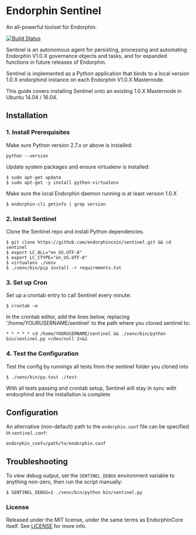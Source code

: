 # Endorphin Sentinel

An all-powerful toolset for Endorphin.

[![Build Status](https://travis-ci.org/endorphincoin/sentinel.svg?branch=master)](https://travis-ci.org/endorphincoin/sentinel)

Sentinel is an autonomous agent for persisting, processing and automating Endorphin V1.0.X governance objects and tasks, and for expanded functions in future releases of Endorphin.

Sentinel is implemented as a Python application that binds to a local version 1.0.X endorphind instance on each Endorphin V1.0.X Masternode.

This guide covers installing Sentinel onto an existing 1.0.X Masternode in Ubuntu 14.04 / 16.04.

## Installation

### 1. Install Prerequisites

Make sure Python version 2.7.x or above is installed:

    python --version

Update system packages and ensure virtualenv is installed:

    $ sudo apt-get update
    $ sudo apt-get -y install python-virtualenv

Make sure the local Endorphin daemon running is at least version 1.0.X

    $ endorphin-cli getinfo | grep version

### 2. Install Sentinel

Clone the Sentinel repo and install Python dependencies.

    $ git clone https://github.com/endorphincoin/sentinel.git && cd sentinel
    $ export LC_ALL="en_US.UTF-8"
    $ export LC_CTYPE="en_US.UTF-8"
    $ virtualenv ./venv
    $ ./venv/bin/pip install -r requirements.txt

### 3. Set up Cron

Set up a crontab entry to call Sentinel every minute:

    $ crontab -e

In the crontab editor, add the lines below, replacing '/home/YOURUSERNAME/sentinel' to the path where you cloned sentinel to:

    * * * * * cd /home/YOURUSERNAME/sentinel && ./venv/bin/python bin/sentinel.py >/dev/null 2>&1

### 4. Test the Configuration

Test the config by runnings all tests from the sentinel folder you cloned into

    $ ./venv/bin/py.test ./test

With all tests passing and crontab setup, Sentinel will stay in sync with endorphind and the installation is complete

## Configuration

An alternative (non-default) path to the `endorphin.conf` file can be specified in `sentinel.conf`:

    endorphin_conf=/path/to/endorphin.conf

## Troubleshooting

To view debug output, set the `SENTINEL_DEBUG` environment variable to anything non-zero, then run the script manually:

    $ SENTINEL_DEBUG=1 ./venv/bin/python bin/sentinel.py

### License

Released under the MIT license, under the same terms as EndorphinCore itself. See [LICENSE](LICENSE) for more info.
